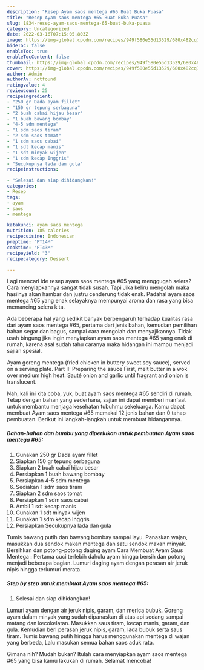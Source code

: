 ```yaml
---
description: "Resep Ayam saos mentega #65 Buat Buka Puasa"
title: "Resep Ayam saos mentega #65 Buat Buka Puasa"
slug: 1834-resep-ayam-saos-mentega-65-buat-buka-puasa
category: Uncategorized
date: 2022-03-16T07:15:05.803Z
image: https://img-global.cpcdn.com/recipes/949f580e55d13529/680x482cq70/ayam-saos-mentega-65-foto-resep-utama.jpg
hideToc: false
enableToc: true
enableTocContent: false
thumbnail: https://img-global.cpcdn.com/recipes/949f580e55d13529/680x482cq70/ayam-saos-mentega-65-foto-resep-utama.jpg
cover: https://img-global.cpcdn.com/recipes/949f580e55d13529/680x482cq70/ayam-saos-mentega-65-foto-resep-utama.jpg
author: Admin
authorAv: notfound
ratingvalue: 4
reviewcount: 25
recipeingredient:
- "250 gr Dada ayam fillet"
- "150 gr tepung serbaguna"
- "2 buah cabai hijau besar"
- "1 buah bawang bombay"
- "4-5 sdm mentega"
- "1 sdm saos tiram"
- "2 sdm saos tomat"
- "1 sdm saos cabai"
- "1 sdt kecap manis"
- "1 sdt minyak wijen"
- "1 sdm kecap Inggris"
- "Secukupnya lada dan gula"
recipeinstructions:

- "Selesai dan siap dihidangkan!"
categories:
- Resep
tags:
- ayam
- saos
- mentega

katakunci: ayam saos mentega 
nutrition: 185 calories
recipecuisine: Indonesian
preptime: "PT14M"
cooktime: "PT43M"
recipeyield: "3"
recipecategory: Dessert

---
```



Lagi mencari ide resep ayam saos mentega #65 yang menggugah selera? Cara menyiapkannya sangat tidak susah. Tapi Jika keliru mengolah maka hasilnya akan hambar dan justru cenderung tidak enak. Padahal ayam saos mentega #65 yang enak selayaknya mempunyai aroma dan rasa yang bisa memancing selera kita.


Ada beberapa hal yang sedikit banyak berpengaruh terhadap kualitas rasa dari ayam saos mentega #65, pertama dari jenis bahan, kemudian pemilihan bahan segar dan bagus, sampai cara mengolah dan menyajikannya. Tidak usah bingung jika ingin menyiapkan ayam saos mentega #65 yang enak di rumah, karena asal sudah tahu caranya maka hidangan ini mampu menjadi sajian spesial.

Ayam goreng mentega (fried chicken in buttery sweet soy sauce), served on a serving plate. Part II: Preparing the sauce First, melt butter in a wok over medium high heat. Sauté onion and garlic until fragrant and onion is translucent.


Nah, kali ini kita coba, yuk, buat ayam saos mentega #65 sendiri di rumah. Tetap dengan bahan yang sederhana, sajian ini dapat memberi manfaat untuk membantu menjaga kesehatan tubuhmu sekeluarga. Kamu dapat membuat Ayam saos mentega #65 memakai 12 jenis bahan dan 0 tahap pembuatan. Berikut ini langkah-langkah untuk membuat hidangannya.

<!--inarticleads1-->

##### Bahan-bahan dan bumbu yang diperlukan untuk pembuatan Ayam saos mentega #65:

1. Gunakan 250 gr Dada ayam fillet
1. Siapkan 150 gr tepung serbaguna
1. Siapkan 2 buah cabai hijau besar
1. Persiapkan 1 buah bawang bombay
1. Persiapkan 4-5 sdm mentega
1. Sediakan 1 sdm saos tiram
1. Siapkan 2 sdm saos tomat
1. Persiapkan 1 sdm saos cabai
1. Ambil 1 sdt kecap manis
1. Gunakan 1 sdt minyak wijen
1. Gunakan 1 sdm kecap Inggris
1. Persiapkan Secukupnya lada dan gula


Tumis bawang putih dan bawang bombay sampai layu. Panaskan wajan, masukkan dua sendok makan mentega dan satu sendok makan minyak. Bersihkan dan potong-potong daging ayam Cara Membuat Ayam Saus Mentega : Pertama cuci terlebih dahulu ayam hingga bersih dan potong menjadi beberapa bagian. Lumuri daging ayam dengan perasan air jeruk nipis hingga terlumuri merata. 

<!--inarticleads2-->

##### Step by step untuk membuat Ayam saos mentega #65:


1. Selesai dan siap dihidangkan!

Lumuri ayam dengan air jeruk nipis, garam, dan merica bubuk. Goreng ayam dalam minyak yang sudah dipanaskan di atas api sedang sampai matang dan kecokelatan. Masukkan saus tiram, kecap manis, garam, dan gula. Kemudian beri perasan jeruk nipis, garam, lada bubuk serta saus tiram. Tumis bawang putih hingga harus menggunakan mentega di wajan yang berbeda, Lalu masukan semua bahan saos aduk rata. 

Gimana nih? Mudah bukan? Itulah cara menyiapkan ayam saos mentega #65 yang bisa kamu lakukan di rumah. Selamat mencoba!
